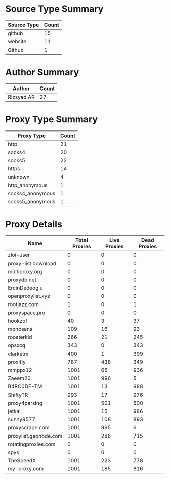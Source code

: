 # Source Type Summary

| Source Type | Count |
|-------------|-------|
| github | 15 |
| website | 11 |
| Github | 1 |


# Author Summary

| Author | Count |
|--------|-------|
| Rizsyad AR | 27 |


# Proxy Type Summary

| Proxy Type | Count |
|------------|-------|
| http | 21 |
| socks4 | 20 |
| socks5 | 22 |
| https | 14 |
| unknown | 4 |
| http_anonymous | 1 |
| socks4_anonymous | 1 |
| socks5_anonymous | 1 |


# Proxy Details

| Name | Total Proxies | Live Proxies | Dead Proxies |
|------|---------------|--------------|---------------|
| zloi-user | 0 | 0 | 0 |
| proxy-list.download | 0 | 0 | 0 |
| multiproxy.org | 0 | 0 | 0 |
| proxydb.net | 0 | 0 | 0 |
| ErcinDedeoglu | 0 | 0 | 0 |
| openproxylist.xyz | 0 | 0 | 0 |
| rootjazz.com | 1 | 0 | 1 |
| proxyspace.pro | 0 | 0 | 0 |
| hookzof | 40 | 3 | 37 |
| monosans | 109 | 16 | 93 |
| roosterkid | 266 | 21 | 245 |
| opsxcq | 343 | 0 | 343 |
| clarketm | 400 | 1 | 399 |
| proxifly | 787 | 438 | 349 |
| mmppx12 | 1001 | 65 | 936 |
| Zaeem20 | 1001 | 996 | 5 |
| B4RC0DE-TM | 1001 | 13 | 988 |
| ShiftyTR | 993 | 17 | 976 |
| proxy4parsing | 1001 | 501 | 500 |
| jetkai | 1001 | 15 | 986 |
| sunny9577 | 1001 | 108 | 893 |
| proxyscrape.com | 1001 | 995 | 6 |
| proxylist.geonode.com | 1001 | 286 | 715 |
| rotatingproxies.com | 0 | 0 | 0 |
| spys | 0 | 0 | 0 |
| TheSpeedX | 1001 | 223 | 778 |
| my-proxy.com | 1001 | 185 | 816 |
